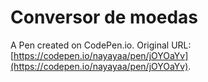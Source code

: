 # Conversor de moedas

A Pen created on CodePen.io. Original URL: [https://codepen.io/nayayaa/pen/jOYOaYv](https://codepen.io/nayayaa/pen/jOYOaYv).

